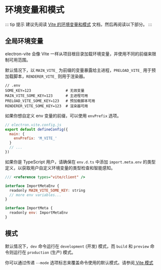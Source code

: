 # 环境变量和模式

::: tip 提示
建议先阅读 [Vite 的环境变量和模式](https://cn.vitejs.dev/guide/env-and-mode.html) 文档，然后再阅读以下部分。
:::

## 全局环境变量

electron-vite 会像 V​​ite 一样从项目根目录加载环境变量，并使用不同的前缀来限制可用范围。

默认情况下，以 `MAIN_VITE_` 为前缀的变量暴露给主进程，`PRELOAD_VITE_` 用于预加载脚本，`RENDERER_VITE_` 则用于渲染器。

```
// .env
SOME_KEY=123                # 无效变量
MAIN_VITE_SOME_KEY=123      # 主进程可用
PRELOAD_VITE_SOME_KEY=123   # 预加载脚本可用
RENDERER_VITE_SOME_KEY=123  # 渲染器可用
```

如果你想自定义 env 变量的前缀，可以使用 `envPrefix` 选项。

```js
// electron.vite.config.js
export default defineConfig({
  main: {
    envPrefix: 'M_VITE_'
  }
  // ...
})
```

如果你是 TypeScript 用户，请确保在 `env.d.ts` 中添加 `import.meta.env` 的类型定义，以获取用户自定义环境变量的类型检查和智能感知。

```js
/// <reference types="vite/client" />

interface ImportMetaEnv {
  readonly MAIN_VITE_SOME_KEY: string
  // more env variables...
}

interface ImportMeta {
  readonly env: ImportMetaEnv
}
```

## 模式

默认情况下，`dev` 命令运行在 `development` (开发) 模式，而 `build` 和 `preview` 命令则运行在 `production` (生产) 模式。

你可以通过传递 `--mode` 选项标志来覆盖命令使用的默认模式。请参阅[ Vite 模式](https://cn.vitejs.dev/guide/env-and-mode.html#modes)
